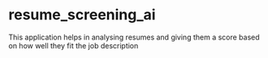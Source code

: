 # resume_screening_ai

This application helps in analysing resumes and giving them a score based on how well they fit the job description
